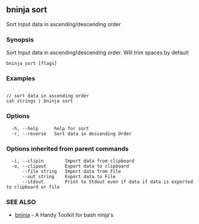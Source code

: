 ## bninja sort

Sort Input data in ascending/descending order

### Synopsis

Sort Input data in ascending/descending order. Will trim spaces by default

```
bninja sort [flags]
```

### Examples

```

// sort data in ascending order
cat strings | bninja sort

```

### Options

```
  -h, --help      help for sort
  -r, --reverse   Sort data in descending Order
```

### Options inherited from parent commands

```
  -i, --clipin        Import data from clipboard
  -o, --clipout       Export data to clipboard
      --file string   Import data from File
      --out string    Export data to File
      --stdout        Print to Stdout even if data if data is exported to clipboard or file
```

### SEE ALSO

* [bninja](bninja.md)	 - A Handy Toolkit for bash ninja's

